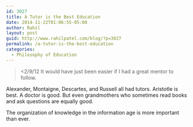 ```yaml
---
id: 3027
title: A Tutor is the Best Education
date: 2014-11-22T01:06:55-05:00
author: Rahil
layout: post
guid: http://www.rahilpatel.com/blog/?p=3027
permalink: /a-tutor-is-the-best-education
categories:
  - Philosophy of Education
---
```

> <2/9/12 It would have just been easier if I had a great mentor to follow.

Alexander, Montaigne, Descartes, and Russell all had tutors. Aristotle is best. A doctor is good. But even grandmothers who sometimes read books and ask questions are equally good.

The organization of knowledge in the information age is more important than ever.